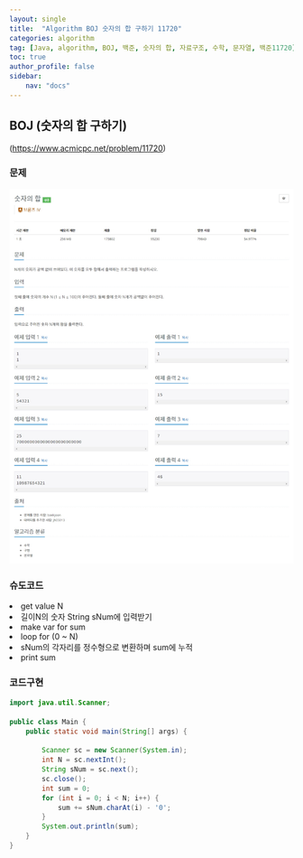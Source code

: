 ```yaml
---
layout: single
title:  "Algorithm BOJ 숫자의 합 구하기 11720"
categories: algorithm
tag: [Java, algorithm, BOJ, 백준, 숫자의 합, 자료구조, 수학, 문자열, 백준11720]
toc: true
author_profile: false
sidebar:
    nav: "docs"
---
```

## BOJ (숫자의 합 구하기)
(https://www.acmicpc.net/problem/11720)

### 문제
  ![숫자의 합 구하기](/assets/img/BOJ11720.jpg)

### 슈도코드
<li>get value N</li>
<li>길이N의 숫자 String sNum에 입력받기</li>
<li>make var for sum</li>
<li>loop for (0 ~ N)</li>
<li>sNum의 각자리를 정수형으로 변환하며 sum에 누적</li>
<li>print sum</li>

### 코드구현
```java
import java.util.Scanner;

public class Main {
    public static void main(String[] args) {

        Scanner sc = new Scanner(System.in);
        int N = sc.nextInt();
        String sNum = sc.next();
        sc.close();
        int sum = 0;
        for (int i = 0; i < N; i++) {
            sum += sNum.charAt(i) - '0';
        }
        System.out.println(sum);
    }
}
```

